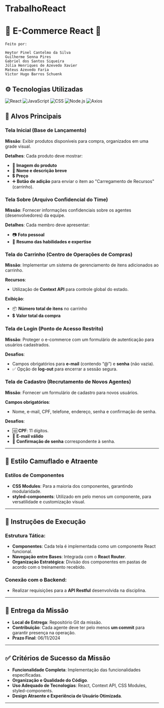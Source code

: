 # TrabalhoReact
# 🛒 **E-Commerce React** 🛒

    Feito por: 

    Heytor Pinel Cantelmo da Silva
    Guilherme Senna Pires
    Gabriel dos Santos Siqueira
    Júlia Henriques de Azevedo Xavier
    Mateus Azevedo Faria
    Victor Hugo Barros Schuenk

## ⚙️ Tecnologias Utilizadas
![React](https://img.shields.io/badge/React-61DAFB?style=for-the-badge&logo=react&logoColor=black) 
![JavaScript](https://img.shields.io/badge/JavaScript-F7DF1E?style=for-the-badge&logo=javascript&logoColor=black) 
![CSS](https://img.shields.io/badge/CSS-1572B6?style=for-the-badge&logo=css3&logoColor=white) 
![Node.js](https://img.shields.io/badge/Node.js-339933?style=for-the-badge&logo=nodedotjs&logoColor=white) 
![Axios](https://img.shields.io/badge/Axios-5A29E4?style=for-the-badge&logo=axios&logoColor=white)

## 🌟 Alvos Principais

### **Tela Inicial (Base de Lançamento)**

**Missão**: Exibir produtos disponíveis para compra, organizados em uma grade visual.

**Detalhes**: Cada produto deve mostrar:
- 📸 **Imagem do produto**
- 📝 **Nome e descrição breve**
- 💲 **Preço**
- ➕ **Botão de adição** para enviar o item ao "Carregamento de Recursos" (carrinho).

### **Tela Sobre (Arquivo Confidencial do Time)**

**Missão**: Fornecer informações confidenciais sobre os agentes (desenvolvedores) da equipe.

**Detalhes**: Cada membro deve apresentar:
- 📷 **Foto pessoal**
- 🧩 **Resumo das habilidades e expertise**

### **Tela do Carrinho (Centro de Operações de Compras)**

**Missão**: Implementar um sistema de gerenciamento de itens adicionados ao carrinho.

**Recursos**:
- Utilização de **Context API** para controle global do estado.
  
**Exibição**:
- 📦 **Número total de itens** no carrinho
- 💲 **Valor total da compra**

### **Tela de Login (Ponto de Acesso Restrito)**

**Missão**: Proteger o e-commerce com um formulário de autenticação para usuários cadastrados.

**Desafios**:
- Campos obrigatórios para **e-mail** (contendo “@”) e **senha** (não vazia).
- ✅ Opção de **log-out** para encerrar a sessão segura.

### **Tela de Cadastro (Recrutamento de Novos Agentes)**

**Missão**: Fornecer um formulário de cadastro para novos usuários.

**Campos obrigatórios**:
- Nome, e-mail, CPF, telefone, endereço, senha e confirmação de senha.

**Desafios**:
- 🆔 **CPF**: 11 dígitos.
- 📧 **E-mail válido**
- 🔑 **Confirmação de senha** correspondente à senha.

---

## 🎨 Estilo Camuflado e Atraente

### **Estilos de Componentes**

- **CSS Modules**: Para a maioria dos componentes, garantindo modularidade.
- **styled-components**: Utilizado em pelo menos um componente, para versatilidade e customização visual.

---

## 🚀 Instruções de Execução

### **Estrutura Tática**:

- **Componentes**: Cada tela é implementada como um componente React funcional.
- **Navegação entre Bases**: Integrada com o **React Router**.
- **Organização Estratégica**: Divisão dos componentes em pastas de acordo com o treinamento recebido.

### **Conexão com o Backend**:

- Realizar requisições para a **API Restful** desenvolvida na disciplina.

---

## 📝 Entrega da Missão

- **Local de Entrega**: Repositório Git da missão.
- **Contribuição**: Cada agente deve ter pelo menos **um commit** para garantir presença na operação.
- **Prazo Final**: 06/11/2024

---

## ✅ Critérios de Sucesso da Missão

- **Funcionalidade Completa**: Implementação das funcionalidades especificadas.
- **Organização e Qualidade do Código**.
- **Uso Adequado de Tecnologias**: React, Context API, CSS Modules, styled-components.
- **Design Atraente e Experiência de Usuário Otimizada**.

---
